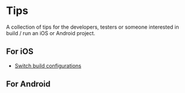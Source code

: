 # Tips

A collection of tips for the developers, testers or someone interested in build / run an iOS or Android project.

## For iOS
* [Switch build configurations](ios/configurations)

## For Android